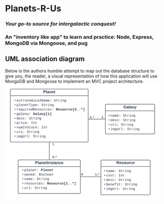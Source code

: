 # Planets-R-Us
### *Your go-to source for intergalactic conquest!*
### An "inventory like app" to learn and practice: Node, Express, MongoDB via Mongoose, and pug


## UML association diagram 
Below is the authors humble attempt to map out the database structure to give you, the reader, a visual representation of how this application will use MongoDB and Mongoose to implement an MVC project architecture.
<img src="readmeAssets/planets-r-us-UML.png" alt="add review screenshot">